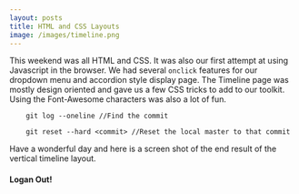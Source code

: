 ```yaml
---
layout: posts
title: HTML and CSS Layouts
image: /images/timeline.png
---
```


This weekend was all HTML and CSS. It was also our first attempt at using
Javascript in the browser. We had several `onclick` features for our dropdown
menu and accordion style display page. The Timeline page was mostly design
oriented and gave us a few CSS tricks to add to our toolkit. Using the
Font-Awesome characters was also a lot of fun.

```
    git log --oneline //Find the commit

    git reset --hard <commit> //Reset the local master to that commit
```

Have a wonderful day and here is a screen shot of the end result of the
vertical timeline layout.

#### Logan Out!
